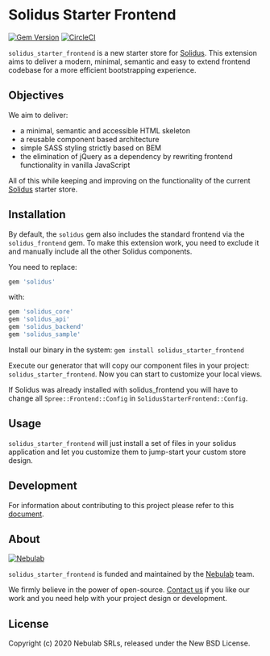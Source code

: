 # Solidus Starter Frontend
[![Gem Version](https://badge.fury.io/rb/solidus_starter_frontend.svg)](https://badge.fury.io/rb/solidus_starter_frontend) [![CircleCI](https://circleci.com/gh/nebulab/solidus_starter_frontend.svg?style=shield)](https://circleci.com/gh/nebulab/solidus_starter_frontend)

`solidus_starter_frontend` is a new starter store for [Solidus][solidus]. This
extension aims to deliver a modern, minimal, semantic and easy to extend
frontend codebase for a more efficient bootstrapping experience.

## Objectives
We aim to deliver:
- a minimal, semantic and accessible HTML skeleton
- a reusable component based architecture
- simple SASS styling strictly based on BEM
- the elimination of jQuery as a dependency by rewriting frontend functionality
in vanilla JavaScript

All of this while keeping and improving on the functionality of the current
[Solidus][solidus] starter store.

## Installation
By default, the `solidus` gem also includes the standard frontend via
the `solidus_frontend` gem. To make this extension work, you need to
exclude it and manually include all the other Solidus components.

You need to replace:
```ruby
gem 'solidus'
```

with:
```ruby
gem 'solidus_core'
gem 'solidus_api'
gem 'solidus_backend'
gem 'solidus_sample'
```

Install our binary in the system: `gem install solidus_starter_frontend`

Execute our generator that will copy our component files in your project:
`solidus_starter_frontend`. Now you can start to customize your local views.

If Solidus was already installed with solidus_frontend you will have to change
all `Spree::Frontend::Config` in `SolidusStarterFrontend::Config`.

## Usage
`solidus_starter_frontend` will just install a set of files in your solidus 
application and let you customize them to jump-start your custom store design.

## Development
For information about contributing to this project please refer to this
[document](docs/development.md).

## About
[![Nebulab][nebulab-logo]][nebulab]

`solidus_starter_frontend` is funded and maintained by the [Nebulab][nebulab] 
team.

We firmly believe in the power of open-source. [Contact us][contact-us] if you
like our work and you need help with your project design or development.

[solidus]: http://solidus.io/
[nebulab]: http://nebulab.it/
[nebulab-logo]: http://nebulab.it/assets/images/public/logo.svg
[contact-us]: http://nebulab.it/contact-us/

## License
Copyright (c) 2020 Nebulab SRLs, released under the New BSD License.
